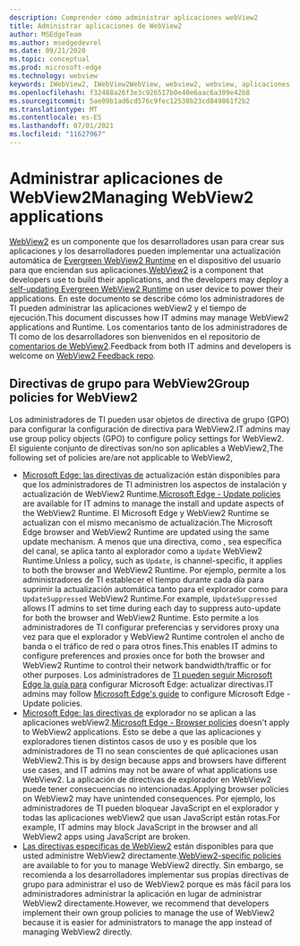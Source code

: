 ```yaml
---
description: Comprender cómo administrar aplicaciones webView2
title: Administrar aplicaciones de WebView2
author: MSEdgeTeam
ms.author: msedgedevrel
ms.date: 09/21/2020
ms.topic: conceptual
ms.prod: microsoft-edge
ms.technology: webview
keywords: IWebView2, IWebView2WebView, webview2, webview, aplicaciones de win32, win32, edge, ICoreWebView2, ICoreWebView2Host, control de explorador, html perimetral, empresa, directiva de grupo, capacidad de administración
ms.openlocfilehash: f32488a26f3e3c926517b0e40e6aac6a309e42b8
ms.sourcegitcommit: 5ae09b1ad6cd576c9fec12538b23cd849861f2b2
ms.translationtype: MT
ms.contentlocale: es-ES
ms.lasthandoff: 07/01/2021
ms.locfileid: "11627967"
---
```

# <a name="managing-webview2-applications"></a><span data-ttu-id="50219-104">Administrar aplicaciones de WebView2</span><span class="sxs-lookup"><span data-stu-id="50219-104">Managing WebView2 applications</span></span>  

<span data-ttu-id="50219-105">[WebView2][WebView2Landing] es un componente que los desarrolladores usan para crear sus aplicaciones y los desarrolladores pueden implementar una actualización automática de [Evergreen WebView2 Runtime][Webview2ConceptsDistributionUnderstandRuntimeInstallerPreview] en el dispositivo del usuario para que enciendan sus aplicaciones.</span><span class="sxs-lookup"><span data-stu-id="50219-105">[WebView2][WebView2Landing] is a component that developers use to build their applications, and the developers may deploy a [self-updating Evergreen WebView2 Runtime][Webview2ConceptsDistributionUnderstandRuntimeInstallerPreview] on user device to power their applications.</span></span>  <span data-ttu-id="50219-106">En este documento se describe cómo los administradores de TI pueden administrar las aplicaciones webView2 y el tiempo de ejecución.</span><span class="sxs-lookup"><span data-stu-id="50219-106">This document discusses how IT admins may manage WebView2 applications and Runtime.</span></span>  <span data-ttu-id="50219-107">Los comentarios tanto de los administradores de TI como de los desarrolladores son bienvenidos en el repositorio de [comentarios de WebView2][GithubMicrosoftedgeWebviewfeddback].</span><span class="sxs-lookup"><span data-stu-id="50219-107">Feedback from both IT admins and developers is welcome on [WebView2 Feedback repo][GithubMicrosoftedgeWebviewfeddback].</span></span>  

## <a name="group-policies-for-webview2"></a><span data-ttu-id="50219-108">Directivas de grupo para WebView2</span><span class="sxs-lookup"><span data-stu-id="50219-108">Group policies for WebView2</span></span>  

<span data-ttu-id="50219-109">Los administradores de TI pueden usar objetos de directiva de grupo \(GPO\) para configurar la configuración de directiva para WebView2.</span><span class="sxs-lookup"><span data-stu-id="50219-109">IT admins may use group policy objects \(GPO\) to configure policy settings for WebView2.</span></span>  <span data-ttu-id="50219-110">El siguiente conjunto de directivas son/no son aplicables a WebView2,</span><span class="sxs-lookup"><span data-stu-id="50219-110">The following set of policies are/are not applicable to WebView2,</span></span>  

*   <span data-ttu-id="50219-111">[Microsoft Edge: las directivas de][EdgeUpdatePolicies] actualización están disponibles para que los administradores de TI administren los aspectos de instalación y actualización de WebView2 Runtime.</span><span class="sxs-lookup"><span data-stu-id="50219-111">[Microsoft Edge - Update policies][EdgeUpdatePolicies] are available for IT admins to manage the install and update aspects of the WebView2 Runtime.</span></span>  <span data-ttu-id="50219-112">El Microsoft Edge y WebView2 Runtime se actualizan con el mismo mecanismo de actualización.</span><span class="sxs-lookup"><span data-stu-id="50219-112">The Microsoft Edge browser and WebView2 Runtime are updated using the same update mechanism.</span></span>  <span data-ttu-id="50219-113">A menos que una directiva, como , sea específica del canal, se aplica tanto al explorador como a `Update` WebView2 Runtime.</span><span class="sxs-lookup"><span data-stu-id="50219-113">Unless a policy, such as `Update`, is channel-specific, it applies to both the browser and WebView2 Runtime.</span></span>  <span data-ttu-id="50219-114">Por ejemplo, permite a los administradores de TI establecer el tiempo durante cada día para suprimir la actualización automática tanto para el explorador como para `UpdateSuppressed` WebView2 Runtime.</span><span class="sxs-lookup"><span data-stu-id="50219-114">For example, `UpdateSuppressed` allows IT admins to set time during each day to suppress auto-update for both the browser and WebView2 Runtime.</span></span>  <span data-ttu-id="50219-115">Esto permite a los administradores de TI configurar preferencias y servidores proxy una vez para que el explorador y WebView2 Runtime controlen el ancho de banda o el tráfico de red o para otros fines.</span><span class="sxs-lookup"><span data-stu-id="50219-115">This enables IT admins to configure preferences and proxies once for both the browser and WebView2 Runtime to control their network bandwidth/traffic or for other purposes.</span></span>  <span data-ttu-id="50219-116">Los administradores de [TI pueden seguir Microsoft Edge la guía para][ConfigureMicrosoftEdge] configurar Microsoft Edge: actualizar directivas.</span><span class="sxs-lookup"><span data-stu-id="50219-116">IT admins may follow [Microsoft Edge's guide][ConfigureMicrosoftEdge] to configure Microsoft Edge - Update policies.</span></span>  
*   <span data-ttu-id="50219-117">[Microsoft Edge: las directivas de][EdgeBrowserPolicies] explorador no se aplican a las aplicaciones webView2.</span><span class="sxs-lookup"><span data-stu-id="50219-117">[Microsoft Edge - Browser policies][EdgeBrowserPolicies] doesn't apply to WebView2 applications.</span></span>  <span data-ttu-id="50219-118">Esto se debe a que las aplicaciones y exploradores tienen distintos casos de uso y es posible que los administradores de TI no sean conscientes de qué aplicaciones usan WebView2.</span><span class="sxs-lookup"><span data-stu-id="50219-118">This is by design because apps and browsers have different use cases, and IT admins may not be aware of what applications use WebView2.</span></span>  <span data-ttu-id="50219-119">La aplicación de directivas de explorador en WebView2 puede tener consecuencias no intencionadas.</span><span class="sxs-lookup"><span data-stu-id="50219-119">Applying browser policies on WebView2 may have unintended consequences.</span></span>  <span data-ttu-id="50219-120">Por ejemplo, los administradores de TI pueden bloquear JavaScript en el explorador y todas las aplicaciones webView2 que usan JavaScript están rotas.</span><span class="sxs-lookup"><span data-stu-id="50219-120">For example, IT admins may block JavaScript in the browser and all WebView2 apps using JavaScript are broken.</span></span>  
*   <span data-ttu-id="50219-121">[Las directivas específicas de WebView2][WebView2Policies] están disponibles para que usted administre WebView2 directamente.</span><span class="sxs-lookup"><span data-stu-id="50219-121">[WebView2-specific policies][WebView2Policies] are available to for you to manage WebView2 directly.</span></span>  <span data-ttu-id="50219-122">Sin embargo, se recomienda a los desarrolladores implementar sus propias directivas de grupo para administrar el uso de WebView2 porque es más fácil para los administradores administrar la aplicación en lugar de administrar WebView2 directamente.</span><span class="sxs-lookup"><span data-stu-id="50219-122">However, we recommend that developers implement their own group policies to manage the use of WebView2 because it is easier for administrators to manage the app instead of managing WebView2 directly.</span></span>  

<!-- Links -->  

[Webview2ConceptsDistributionUnderstandRuntimeInstallerPreview]: ./distribution.md#understanding-the-webview2-runtime "Comprender webView2 Runtime and installer (Preview): distribución de aplicaciones mediante WebView2 | Microsoft Docs"  

[WebView2Landing]: ../index.md "Introducción a Microsoft Edge WebView2 (versión preliminar) | Microsoft Docs"  

[EdgeUpdatePolicies]: /deployedge/microsoft-edge-update-policies "Microsoft Edge: actualizar directivas | Microsoft Docs"  
[EdgeBrowserPolicies]: /deployedge/microsoft-edge-policies "Microsoft Edge: directivas de explorador | Microsoft Docs"  
[ConfigureMicrosoftEdge]: /deployedge/configure-microsoft-edge "Configurar Microsoft Edge de directiva en Windows | Microsoft Docs"  
[WebView2Policies]: /deployedge/microsoft-edge-webview-policies "Microsoft Edge Documentación de directivas de WebView2 | Microsoft Docs" 

[GithubMicrosoftedgeWebviewfeddback]: https://github.com/MicrosoftEdge/WebViewFeedback "Comentarios de WebView: MicrosoftEdge/WebViewFeedback | GitHub"  
